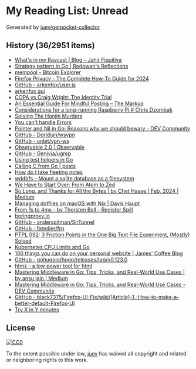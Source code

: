 # My Reading List: Unread

Generated by [juev/getpocket-collector](https://github.com/juev/getpocket-collector)

## History (36/2951 items)

- [What's in my Raycast | Blog – Jahir Fiquitiva](https://jahir.dev/blog/whats-in-my-raycast)
- [Strategy pattern in Go | Redowan's Reflections](https://rednafi.com/go/strategy_pattern/)
- [mempool - Bitcoin Explorer](https://mempool.space/ru)
- [Firefox Privacy - The Complete How-To Guide for 2024](https://restoreprivacy.com/firefox-privacy/)
- [GitHub - arkenfox/user.js](https://github.com/arkenfox/user.js)
- [arkenfox gui](https://arkenfox.github.io/gui/)
- [COPA vs Craig Wright: The Identity Trial](https://blog.lopp.net/copa-vs-craig-wright-identity-trial/)
- [An Essential Guide For Mindful Posting – The Markup](https://themarkup.org/hello-world/2024/02/17/an-essential-guide-for-mindful-posting)
- [Considerations for a long-running Raspberry Pi # Chris Dzombak](https://www.dzombak.com/blog/2023/12/Considerations-for-a-long-running-Raspberry-Pi.html)
- [Solving The Honjin Murders](https://injuly.in/blog/honjin-murders/index.html)
- [You can't handle Errors](https://btmc.substack.com/p/you-cant-handle-errors)
- [Pointer and Nil in Go: Reasons why we should bewary - DEV Community](https://dev.to/labasubagia/pointer-and-nil-in-go-reasons-why-we-should-be-wary-1en1)
- [GitHub - Doridian/wsvpn](https://github.com/Doridian/wsvpn)
- [GitHub - unbit/vpn-ws](https://github.com/unbit/vpn-ws)
- [Observable 2.0 | Observable](https://observablehq.com/blog/observable-2-0)
- [GitHub - Genivia/ugrep](https://github.com/Genivia/ugrep)
- [Using test helpers in Go](https://eltonminetto.dev/en/post/2024-02-15-using-test-helpers/)
- [Calling C from Go | posts](https://ericchiang.github.io/post/cgo/)
- [How do I take fleeting notes](https://lazybear.io/posts/how-do-i-take-fleeting-notes/)
- [wddbfs – Mount a sqlite database as a filesystem](https://adamobeng.com/wddbfs-mount-a-sqlite-database-as-a-filesystem/)
- [We Have to Start Over: From Atom to Zed](https://zed.dev/blog/we-have-to-start-over)
- [So Long, and Thanks for All the Bytes | by Chet Haase | Feb, 2024 | Medium](https://chethaase.medium.com/so-long-and-thanks-for-all-the-bytes-02a4ef972f65)
- [Managing dotfiles on macOS with Nix | Davis Haupt](https://davi.sh/blog/2024/02/nix-home-manager/)
- [From 1s to 4ms - by Thorsten Ball - Register Spill](https://registerspill.thorstenball.com/p/from-1s-to-4ms)
- [boringproxy.io](https://boringproxy.io)
- [GitHub - anderspitman/SirTunnel](https://github.com/anderspitman/SirTunnel)
- [GitHub - fatedier/frp](https://github.com/fatedier/frp)
- [PTPL 092: 3 Friction Points in the One Big Text File Experiment, (Mostly) Solved](https://blog.plaintextpaperless.com/p/ptpl-092-friction-points-of-one-big-text-file)
- [Kubernetes CPU Limits and Go](https://www.ardanlabs.com/blog/2024/02/kubernetes-cpu-limits-go.html)
- [100 things you can do on your personal website | James' Coffee Blog](https://jamesg.blog/2024/02/19/personal-website-ideas/)
- [GitHub - gohugoio/hugo/releases/tag/v0.123.0](https://github.com/gohugoio/hugo/releases/tag/v0.123.0)
- [htmz - a low power tool for html](https://leanrada.com/htmz/)
- [Mastering Middleware in Go: Tips, Tricks, and Real-World Use Cases | by ansu jain | Medium](https://medium.com/@ansujain/mastering-middleware-in-go-tips-tricks-and-real-world-use-cases-79215e72b4a8)
- [Mastering Middleware in Go: Tips, Tricks, and Real-World Use Cases - DEV Community](https://dev.to/ansu/mastering-middleware-in-go-tips-tricks-and-real-world-use-cases-13md)
- [GitHub - black7375/Firefox-UI-Fix/wiki/[Article]-1.-How-to-make-a-better-default-Firefox-UI](https://github.com/black7375/Firefox-UI-Fix/wiki/%5BArticle%5D-1.-How-to-make-a-better-default-Firefox-UI)
- [Try X in Y minutes](https://antonz.org/try-x-in-y-minutes/)

## License

[![CC0](https://mirrors.creativecommons.org/presskit/buttons/88x31/svg/cc-zero.svg)](https://creativecommons.org/publicdomain/zero/1.0/)

To the extent possible under law, [juev](https://github.com/juev) has waived all copyright and related or neighboring rights to this work.
